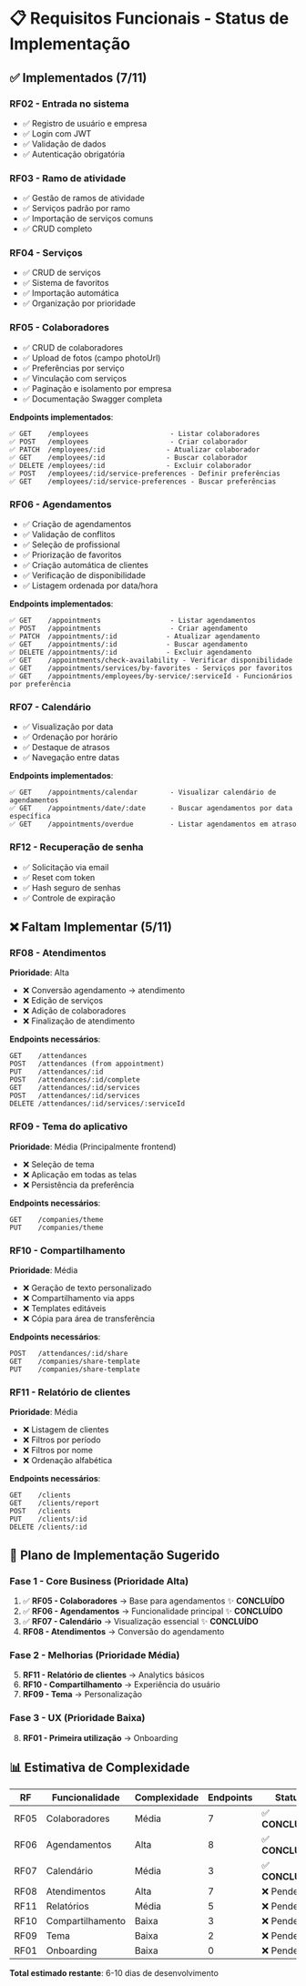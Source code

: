# 📋 Requisitos Funcionais - Status de Implementação

## ✅ **Implementados (7/11)**

### **RF02 - Entrada no sistema**
- ✅ Registro de usuário e empresa
- ✅ Login com JWT
- ✅ Validação de dados
- ✅ Autenticação obrigatória

### **RF03 - Ramo de atividade**
- ✅ Gestão de ramos de atividade
- ✅ Serviços padrão por ramo
- ✅ Importação de serviços comuns
- ✅ CRUD completo

### **RF04 - Serviços**
- ✅ CRUD de serviços
- ✅ Sistema de favoritos
- ✅ Importação automática
- ✅ Organização por prioridade

### **RF05 - Colaboradores**
- ✅ CRUD de colaboradores
- ✅ Upload de fotos (campo photoUrl)
- ✅ Preferências por serviço
- ✅ Vinculação com serviços
- ✅ Paginação e isolamento por empresa
- ✅ Documentação Swagger completa

**Endpoints implementados**:
```
✅ GET    /employees                    - Listar colaboradores
✅ POST   /employees                    - Criar colaborador
✅ PATCH  /employees/:id               - Atualizar colaborador
✅ GET    /employees/:id               - Buscar colaborador
✅ DELETE /employees/:id               - Excluir colaborador
✅ POST   /employees/:id/service-preferences - Definir preferências
✅ GET    /employees/:id/service-preferences - Buscar preferências
```

### **RF06 - Agendamentos**
- ✅ Criação de agendamentos
- ✅ Validação de conflitos
- ✅ Seleção de profissional
- ✅ Priorização de favoritos
- ✅ Criação automática de clientes
- ✅ Verificação de disponibilidade
- ✅ Listagem ordenada por data/hora

**Endpoints implementados**:
```
✅ GET    /appointments                 - Listar agendamentos
✅ POST   /appointments                 - Criar agendamento
✅ PATCH  /appointments/:id            - Atualizar agendamento
✅ GET    /appointments/:id            - Buscar agendamento
✅ DELETE /appointments/:id            - Excluir agendamento
✅ GET    /appointments/check-availability - Verificar disponibilidade
✅ GET    /appointments/services/by-favorites - Serviços por favoritos
✅ GET    /appointments/employees/by-service/:serviceId - Funcionários por preferência
```

### **RF07 - Calendário**
- ✅ Visualização por data
- ✅ Ordenação por horário
- ✅ Destaque de atrasos
- ✅ Navegação entre datas

**Endpoints implementados**:
```
✅ GET    /appointments/calendar        - Visualizar calendário de agendamentos
✅ GET    /appointments/date/:date      - Buscar agendamentos por data específica
✅ GET    /appointments/overdue         - Listar agendamentos em atraso
```

### **RF12 - Recuperação de senha**
- ✅ Solicitação via email
- ✅ Reset com token
- ✅ Hash seguro de senhas
- ✅ Controle de expiração

## ❌ **Faltam Implementar (5/11)**

### **RF08 - Atendimentos**
**Prioridade**: Alta
- ❌ Conversão agendamento → atendimento
- ❌ Edição de serviços
- ❌ Adição de colaboradores
- ❌ Finalização de atendimento

**Endpoints necessários**:
```
GET    /attendances
POST   /attendances (from appointment)
PUT    /attendances/:id
POST   /attendances/:id/complete
GET    /attendances/:id/services
POST   /attendances/:id/services
DELETE /attendances/:id/services/:serviceId
```

### **RF09 - Tema do aplicativo**
**Prioridade**: Média (Principalmente frontend)
- ❌ Seleção de tema
- ❌ Aplicação em todas as telas
- ❌ Persistência da preferência

**Endpoints necessários**:
```
GET    /companies/theme
PUT    /companies/theme
```

### **RF10 - Compartilhamento**
**Prioridade**: Média
- ❌ Geração de texto personalizado
- ❌ Compartilhamento via apps
- ❌ Templates editáveis
- ❌ Cópia para área de transferência

**Endpoints necessários**:
```
POST   /attendances/:id/share
GET    /companies/share-template
PUT    /companies/share-template
```

### **RF11 - Relatório de clientes**
**Prioridade**: Média
- ❌ Listagem de clientes
- ❌ Filtros por período
- ❌ Filtros por nome
- ❌ Ordenação alfabética

**Endpoints necessários**:
```
GET    /clients
GET    /clients/report
POST   /clients
PUT    /clients/:id
DELETE /clients/:id
```

## 🎯 **Plano de Implementação Sugerido**

### **Fase 1 - Core Business (Prioridade Alta)**
1. ✅ **RF05 - Colaboradores** → Base para agendamentos ✨ **CONCLUÍDO**
2. ✅ **RF06 - Agendamentos** → Funcionalidade principal ✨ **CONCLUÍDO**
3. ✅ **RF07 - Calendário** → Visualização essencial ✨ **CONCLUÍDO**
4. **RF08 - Atendimentos** → Conversão do agendamento

### **Fase 2 - Melhorias (Prioridade Média)**
5. **RF11 - Relatório de clientes** → Analytics básicos
6. **RF10 - Compartilhamento** → Experiência do usuário
7. **RF09 - Tema** → Personalização

### **Fase 3 - UX (Prioridade Baixa)**
8. **RF01 - Primeira utilização** → Onboarding

## 📊 **Estimativa de Complexidade**

| RF | Funcionalidade | Complexidade | Endpoints | Status |
|----|---------------|--------------|-----------|---------|
| RF05 | Colaboradores | Média | 7 | ✅ **CONCLUÍDO** |
| RF06 | Agendamentos | Alta | 8 | ✅ **CONCLUÍDO** |
| RF07 | Calendário | Média | 3 | ✅ **CONCLUÍDO** |
| RF08 | Atendimentos | Alta | 7 | ❌ Pendente |
| RF11 | Relatórios | Média | 5 | ❌ Pendente |
| RF10 | Compartilhamento | Baixa | 3 | ❌ Pendente |
| RF09 | Tema | Baixa | 2 | ❌ Pendente |
| RF01 | Onboarding | Baixa | 0 | ❌ Pendente |

**Total estimado restante**: 6-10 dias de desenvolvimento